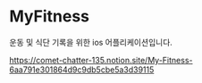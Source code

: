 # MyFitness
운동 및 식단 기록을 위한 ios 어플리케이션입니다.

https://comet-chatter-135.notion.site/My-Fitness-6aa791e301864d9c9db5cbe5a3d39115
